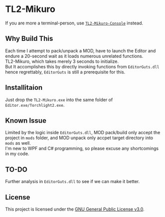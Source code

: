 # TL2-Mikuro

If you are more a terminal-person, use [`TL2-Mikuro-Console`](https://github.com/heiybb/TL2-Mikuro-Console) instead.

## Why Build This
Each time I attempt to pack/unpack a MOD, have to launch the Editor and endure a 20-second wait as it loads numerous unrelated functions.  
TL2-Mikuro, which takes merely 3 seconds to initialize.  
But It accomplishes this by directly invoking functions from `EditorGuts.dll` hence regrettably, `EditorGuts` is still a prerequisite for this.

## Installitaion
Just drop the `TL2-Mikuro.exe` into the same folder of `Editor.exe/Torchlight2.exe`.  

## Known Issue
Limited by the logic inside `EditorGuts.dll`, MOD pack/build only accept the project in `mods` folder, and MOD unpack only accpet target directory into `mods` as well.  
I'm new to WPF and C# programming, so please excuse any shortcomings in my code.

## TO-DO
Further analysis in `EditorGuts.dll` to see if we can make it better.

## License
This project is licensed under the [GNU General Public License v3.0](https://www.gnu.org/licenses/gpl-3.0.en.html).
